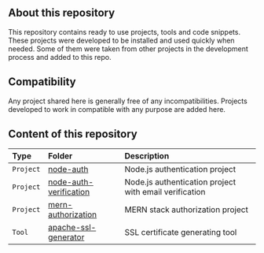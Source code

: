 ## About this repository

This repository contains ready to use projects, tools and code snippets. These projects were developed to be installed and used quickly when needed. Some of them were taken from other projects in the development process and added to this repo.

## Compatibility

Any project shared here is generally free of any incompatibilities. Projects developed to work in compatible with any purpose are added here.

## Content of this repository

| Type      | Folder                                                                                                | Description                                            |
| :-------- | :---------------------------------------------------------------------------------------------------- | :----------------------------------------------------- |
| `Project` | [node-auth](https://github.com/can-erturk/ready-to-use/tree/main/node-auth)                           | Node.js authentication project                         |
| `Project` | [node-auth-verification](https://github.com/can-erturk/ready-to-use/tree/main/node-auth-verification) | Node.js authentication project with email verification |
| `Project` | [mern-authorization](https://github.com/can-erturk/ready-to-use/tree/main/mern-authorization)         | MERN stack authorization project                       |
| `Tool`    | [apache-ssl-generator](https://github.com/can-erturk/ready-to-use/tree/main/apache-ssl-generator)     | SSL certificate generating tool                        |
